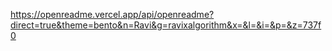 https://openreadme.vercel.app/api/openreadme?direct=true&theme=bento&n=Ravi&g=ravixalgorithm&x=&l=&i=&p=&z=737f0
